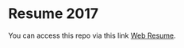 # Resume 2017

You can access this repo via this link [Web Resume](https://vikaskatal.github.io/web-resume/#/).
